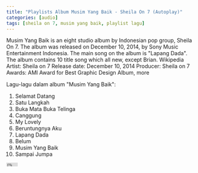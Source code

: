 ```yaml
---
title: "Playlists Album Musim Yang Baik - Sheila On 7 (Autoplay)"
categories: [audio]
tags: [sheila on 7, musim yang baik, playlist lagu]
---
```

Musim Yang Baik is an eight studio album by Indonesian pop group, Sheila On 7. The album was released on December 10, 2014, by Sony Music Entertainment Indonesia. The main song on the album is "Lapang Dada". The album contains 10 title song which all new, except Brian. Wikipedia
Artist: Sheila on 7
Release date: December 10, 2014
Producer: Sheila on 7
Awards: AMI Award for Best Graphic Design Album, more

Lagu-lagu dalam album "Musim Yang Baik":

1. Selamat Datang
2. Satu Langkah
3. Buka Mata Buka Telinga
4. Canggung
5. My Lovely
6. Beruntungnya Aku
7. Lapang Dada
8. Belum
9. Musim Yang Baik
10. Sampai Jumpa

<iframe width="30" height="10" src="https://www.youtube-nocookie.com/embed/videoseries?list=OLAK5uy_mkDrK1whc58PtOy9urIaKd8kI411vOxhI"
frameborder="0" allow="autoplay; encrypted-media"></iframe>
